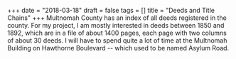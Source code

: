 +++
date = "2018-03-18"
draft = false
tags = []
title = "Deeds and Title Chains"
+++
Multnomah County has an index of all deeds registered in the county. For my project, I am mostly interested in deeds between 1850 and 1892, which are in a file of about 1400 pages, each page with two columns of about 30 deeds. I will have to spend quite a lot of time at the Multnomah Building on Hawthorne Boulevard -- which used to be named Asylum Road.